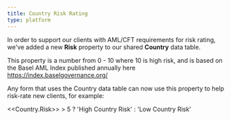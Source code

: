 ```yaml
---
title: Country Risk Rating
type: platform
---
```


In order to support our clients with AML/CFT requirements for risk rating, we've added a new **Risk** property to our shared **Country** data table.

This property is a number from 0 - 10 where 10 is high risk, and is based on the Basel AML Index published annually here https://index.baselgovernance.org/

Any form that uses the Country data table can now use this property to help risk-rate new clients, for example:

&lt;&lt;Country.Risk&gt;&gt; &gt; 5 ? 'High Country Risk' : 'Low Country Risk'
